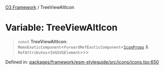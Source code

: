 [O3 Framework](../API.md) / TreeViewAltIcon

# Variable: TreeViewAltIcon

> `const` **TreeViewAltIcon**: `MemoExoticComponent`\<`ForwardRefExoticComponent`\<[`IconProps`](../type-aliases/IconProps.md) & `RefAttributes`\<`SVGSVGElement`\>\>\>

Defined in: [packages/framework/esm-styleguide/src/icons/icons.tsx:650](https://github.com/habeshabro/openmrs-esm-core/blob/main/packages/framework/esm-styleguide/src/icons/icons.tsx#L650)
